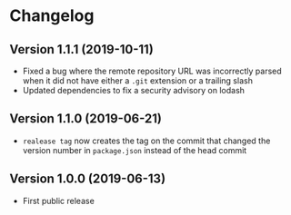 # Changelog

## Version 1.1.1 (2019-10-11)

- Fixed a bug where the remote repository URL was incorrectly parsed when it
  did not have either a `.git` extension or a trailing slash
- Updated dependencies to fix a security advisory on lodash

## Version 1.1.0 (2019-06-21)

- `realease tag` now creates the tag on the commit that changed the version
  number in `package.json` instead of the head commit

## Version 1.0.0 (2019-06-13)

- First public release
